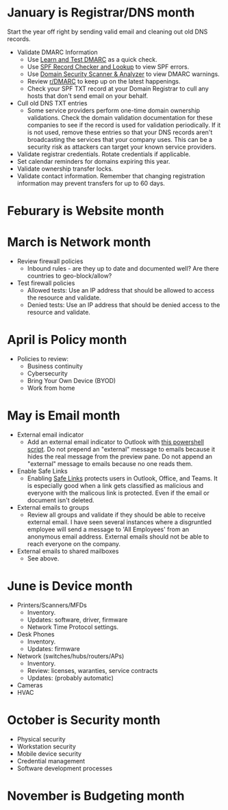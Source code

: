 # January is Registrar/DNS month
Start the year off right by sending valid email and cleaning out old DNS records.
- Validate DMARC Information
  - Use [Learn and Test DMARC](https://www.learndmarc.com/) as a quick check.
  - Use [SPF Record Checker and Lookup](https://easydmarc.com/tools/spf-lookup) to view SPF errors.
  - Use [Domain Security Scanner & Analyzer](https://easydmarc.com/tools/domain-scanner) to view DMARC warnings.
  - Review [r/DMARC](https://www.reddit.com/r/DMARC) to keep up on the latest happenings.
  - Check your SPF TXT record at your Domain Registrar to cull any hosts that don't send email on your behalf.
- Cull old DNS TXT entries
  - Some service providers perform one-time domain ownership validations.  Check the domain validation documentation for these companies to see if the record is used for validation periodically.  If it is not used, remove these entries so that your DNS records aren't broadcasting the services that your company uses.  This can be a security risk as attackers can target your known service providers.
- Validate registrar credentials.  Rotate credentials if applicable.  
- Set calendar reminders for domains expiring this year.
- Validate ownership transfer locks.
- Validate contact information.  Remember that changing registration information may prevent transfers for up to 60 days.

# Feburary is Website month

# March is Network month
- Review firewall policies
  - Inbound rules - are they up to date and documented well?  Are there countries to geo-block/allow?
- Test firewall policies
  - Allowed tests: Use an IP address that should be allowed to access the resource and validate.
  - Denied tests: Use an IP address that should be denied access to the resource and validate.

# April is Policy month
- Policies to review:
  - Business continuity
  - Cybersecurity
  - Bring Your Own Device (BYOD)
  - Work from home

# May is Email month
- External email indicator
  - Add an external email indicator to Outlook with [this powershell script](email_external.ps1).  Do not prepend an "external" message to emails because it hides the real message from the preview pane.  Do not append an "external" message to emails because no one reads them.
- Enable Safe Links
  - Enabling [Safe Links](https://learn.microsoft.com/en-us/defender-office-365/safe-links-policies-configure) protects users in Outlook, Office, and Teams.  It is especially good when a link gets classified as malicious and everyone with the malicous link is protected.  Even if the email or document isn't deleted.
- External emails to groups
  - Review all groups and validate if they should be able to receive external email.  I have seen several instances where a disgruntled employee will send a message to 'All Employees' from an anonymous email address.  External emails should not be able to reach everyone on the company.
- External emails to shared mailboxes
  - See above.

# June is Device month
- Printers/Scanners/MFDs
  - Inventory.
  - Updates: software, driver, firmware
  - Network Time Protocol settings.
- Desk Phones
  - Inventory.
  - Updates: firmware
- Network (switches/hubs/routers/APs)
  - Inventory.
  - Review: licenses, waranties, service contracts
  - Updates: (probably automatic)
- Cameras
- HVAC

# October is Security month
- Physical security
- Workstation security
- Mobile device security
- Credential management
- Software development processes

# November is Budgeting month
